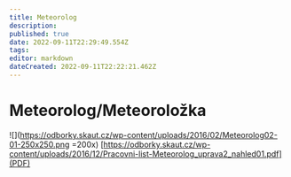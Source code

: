 ```yaml
---
title: Meteorolog
description: 
published: true
date: 2022-09-11T22:29:49.554Z
tags: 
editor: markdown
dateCreated: 2022-09-11T22:22:21.462Z
---
```


# Meteorolog/Meteoroložka
![](https://odborky.skaut.cz/wp-content/uploads/2016/02/Meteorolog02-01-250x250.png =200x)
[https://odborky.skaut.cz/wp-content/uploads/2016/12/Pracovni-list-Meteorolog_uprava2_nahled01.pdf](PDF)